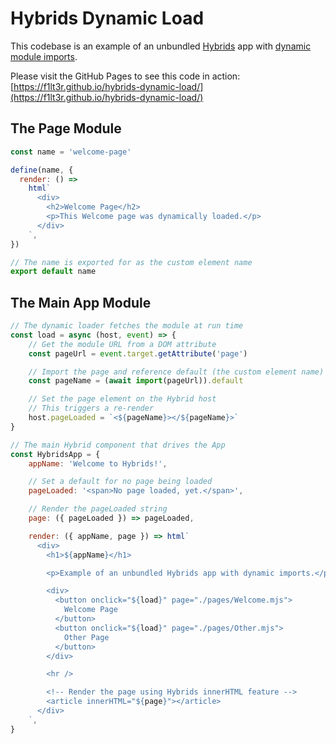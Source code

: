 # Hybrids Dynamic Load

This codebase is an example of an unbundled [Hybrids](https://hybrids.js.org/) app with [dynamic module imports](https://developer.mozilla.org/en-US/docs/Web/JavaScript/Reference/Statements/import).

Please visit the GitHub Pages to see this code in action: [https://f1lt3r.github.io/hybrids-dynamic-load/](https://f1lt3r.github.io/hybrids-dynamic-load/)

## The Page Module

```js
const name = 'welcome-page'

define(name, {
  render: () =>
    html`
      <div>
        <h2>Welcome Page</h2>
        <p>This Welcome page was dynamically loaded.</p>
      </div>
    `,
})

// The name is exported for as the custom element name
export default name
```

## The Main App Module

```js
// The dynamic loader fetches the module at run time
const load = async (host, event) => {
    // Get the module URL from a DOM attribute
    const pageUrl = event.target.getAttribute('page')

    // Import the page and reference default (the custom element name)
    const pageName = (await import(pageUrl)).default

    // Set the page element on the Hybrid host
    // This triggers a re-render
    host.pageLoaded = `<${pageName}></${pageName}>`
}

// The main Hybrid component that drives the App 
const HybridsApp = {
    appName: 'Welcome to Hybrids!',

    // Set a default for no page being loaded
    pageLoaded: '<span>No page loaded, yet.</span>',

    // Render the pageLoaded string
    page: ({ pageLoaded }) => pageLoaded,

    render: ({ appName, page }) => html`
      <div>
        <h1>${appName}</h1>

        <p>Example of an unbundled Hybrids app with dynamic imports.</p>

        <div>
          <button onclick="${load}" page="./pages/Welcome.mjs">
            Welcome Page
          </button>
          <button onclick="${load}" page="./pages/Other.mjs">
            Other Page
          </button>
        </div>

        <hr />

        <!-- Render the page using Hybrids innerHTML feature -->
        <article innerHTML="${page}"></article>
      </div>
    `,
}
```